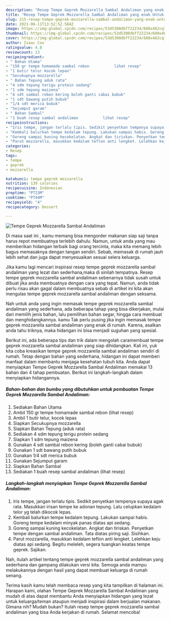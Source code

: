 ```yaml
---
description: "Resep Tempe Geprek Mozzarella Sambal Andaliman yang enak Untuk Jualan"
title: "Resep Tempe Geprek Mozzarella Sambal Andaliman yang enak Untuk Jualan"
slug: 215-resep-tempe-geprek-mozzarella-sambal-andaliman-yang-enak-untuk-jualan
date: 2021-06-11T13:52:52.584Z
image: https://img-global.cpcdn.com/recipes/53d5300dbff22234/680x482cq70/tempe-geprek-mozzarella-sambal-andaliman-foto-resep-utama.jpg
thumbnail: https://img-global.cpcdn.com/recipes/53d5300dbff22234/680x482cq70/tempe-geprek-mozzarella-sambal-andaliman-foto-resep-utama.jpg
cover: https://img-global.cpcdn.com/recipes/53d5300dbff22234/680x482cq70/tempe-geprek-mozzarella-sambal-andaliman-foto-resep-utama.jpg
author: Isaac Cox
ratingvalue: 4.8
reviewcount: 13
recipeingredient:
- " Bahan Utama"
- "150 gr tempe homamade sambal rebon           lihat resep"
- "1 butir telur kocok lepas"
- "Secukupnya mozzarella"
- " Bahan Tepung aduk rata"
- "4 sdm tepung terigu protein sedang"
- "1 sdm tepung maizena"
- "4 sdt sambal rebon kering boleh ganti cabai bubuk"
- "1 sdt bawang putih bubuk"
- "1/4 sdt merica bubuk"
- "Sejumput garam"
- " Bahan Sambal"
- "1 buah resep sambal andaliman           lihat resep"
recipeinstructions:
- "Iris tempe, jangan terlalu tipis. Sedikit penyetkan tempenya supaya agak rata. Masukkan irisan tempe ke adonan tepung. Lalu celupkan kedalam telor yg telah dikocok lepas."
- "Kembali balurkan tempe kedalam tepung. Lakukan sampai habis. Goreng tempe kedalam minyak panas diatas api sedang."
- "Goreng sampai kuning kecokelatan. Angkat dan tiriskan. Penyetkan tempe dengan sambal andaliman. Tata diatas piring saji. Sisihkan."
- "Parut mozzarella, masukkan kedalam teflon anti lengket. Lelehkan keju diatas api sedang. Begitu meleleh, segera tuangkan keatas tempe geprek. Sajikan."
categories:
- Resep
tags:
- tempe
- geprek
- mozzarella

katakunci: tempe geprek mozzarella 
nutrition: 139 calories
recipecuisine: Indonesian
preptime: "PT23M"
cooktime: "PT44M"
recipeyield: "4"
recipecategory: Dessert

---
```



![Tempe Geprek Mozzarella Sambal Andaliman](https://img-global.cpcdn.com/recipes/53d5300dbff22234/680x482cq70/tempe-geprek-mozzarella-sambal-andaliman-foto-resep-utama.jpg)

Di masa  saat ini , kamu memang bisa mengorder makanan siap saji tanpa harus repot membuatnya terlebih dahulu. Namun, untuk anda yang mau memberikan hidangan terbaik bagi orang tercinta, maka kita memang lebih bagus memasaknya dengan tangan sendiri. Sebab, memasak di rumah jauh lebih sehat dan juga dapat menyesuaikan sesuai selera keluarga.

Jika kamu lagi mencari inspirasi resep tempe geprek mozzarella sambal andaliman yang lezat dan sederhana,maka di sinilah tempatnya. Resep tempe geprek mozzarella sambal andaliman  sebenarnya tidak susah untuk dibuat jika anda membuatnya dengan cara yang tepat. Namun, anda tidak perlu risau akan gagal dalam membuatnya 
sebab di artikel ini kita akan mengulas tempe geprek mozzarella sambal andaliman dengan seksama.  



Nah untuk anda yang ingin memasak tempe geprek mozzarella sambal andaliman yang sederhana, ada beberapa tahap yang bisa dikerjakan, mulai dari memilih jenis bahan, lalu pemilihan bahan segar, hingga cara membuat dan menghidangkannya. kamu Tak perlu pusing jika ingin memasak tempe geprek mozzarella sambal andaliman yang enak di rumah. Karena, asalkan anda  tahu triknya, maka hidangan ini bisa menjadi suguhan yang spesial.

Berikut ini, ada beberapa tips dan trik dalam mengolah caramembuat tempe geprek mozzarella sambal andaliman yang siap dihidangkan. Kali ini, yuk kita coba kreasikan tempe geprek mozzarella sambal andaliman sendiri di rumah. Tetap dengan bahan yang sederhana, hidangan ini dapat memberi manfaat dalam membantu menjaga kesehatan tubuh kita. Anda dapat menyiapkan Tempe Geprek Mozzarella Sambal Andaliman memakai 13 bahan dan 4 tahap pembuatan. Berikut ini langkah-langkah dalam menyiapkan hidangannya.

<!--inarticleads1-->

##### Bahan-bahan dan bumbu yang dibutuhkan untuk pembuatan Tempe Geprek Mozzarella Sambal Andaliman:

1. Sediakan  Bahan Utama
1. Ambil 150 gr tempe homamade sambal rebon           (lihat resep)
1. Ambil 1 butir telur, kocok lepas
1. Siapkan Secukupnya mozzarella
1. Siapkan  Bahan Tepung (aduk rata)
1. Sediakan 4 sdm tepung terigu protein sedang
1. Siapkan 1 sdm tepung maizena
1. Gunakan 4 sdt sambal rebon kering (boleh ganti cabai bubuk)
1. Gunakan 1 sdt bawang putih bubuk
1. Gunakan 1/4 sdt merica bubuk
1. Gunakan Sejumput garam
1. Siapkan  Bahan Sambal
1. Sediakan 1 buah resep sambal andaliman           (lihat resep)




<!--inarticleads2-->

##### Langkah-langkah menyiapkan Tempe Geprek Mozzarella Sambal Andaliman:

1. Iris tempe, jangan terlalu tipis. Sedikit penyetkan tempenya supaya agak rata. Masukkan irisan tempe ke adonan tepung. Lalu celupkan kedalam telor yg telah dikocok lepas.
1. Kembali balurkan tempe kedalam tepung. Lakukan sampai habis. Goreng tempe kedalam minyak panas diatas api sedang.
1. Goreng sampai kuning kecokelatan. Angkat dan tiriskan. Penyetkan tempe dengan sambal andaliman. Tata diatas piring saji. Sisihkan.
1. Parut mozzarella, masukkan kedalam teflon anti lengket. Lelehkan keju diatas api sedang. Begitu meleleh, segera tuangkan keatas tempe geprek. Sajikan.




Nah, itulah artikel tentang  tempe geprek mozzarella sambal andaliman  yang sederhana dan gampang dilakukan versi kita. Semoga anda mampu melakukannya dengan hasil yang dapat membuat keluarga di rumah senang. 

Terima kasih kamu telah membaca resep yang kita tampilkan di halaman ini. Harapan kami, olahan  Tempe Geprek Mozzarella Sambal Andaliman yang mudah di atas dapat membantu Anda menyiapkan hidangan yang lezat untuk keluarga/teman ataupun menjadi inspirasi dalam berjualan makanan. Gimana nih? Mudah bukan? Itulah resep tempe geprek mozzarella sambal andaliman yang bisa Anda kerjakan di rumah. Selamat mencoba!

